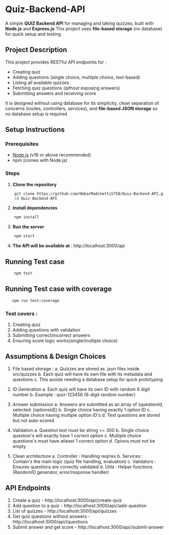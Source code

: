 # Quiz-Backend-API

A simple **QUIZ Backend API** for managing and taking quizzes, built with **Node.js** and **Express.js**
This project uses **file-based storage** (no database) for quick setup and testing

## Project Description

This project provides RESTful API endpoints for :

- Creating quiz
- Adding questions (single choice, multiple choice, text-based)
- Listing all available quizzes
- Fetching quiz questions (qithout exposing answers)
- Submitting answers and receiving score

It is designed without using database for its simplicity, clean separation of concerns (routes, controllers, services), and **file-based JSON storage** so no database setup is required

## Setup Instructions

### Prerequisites

- [Node.js](https://nodejs.org/) (v16 or above recommended)
- npm (comes with Node.js)

### Steps

1. **Clone the repository**

```bash
    git clone https://github.com/OmkarMadchetti5758/Quiz-Backend-API.git
    cd Quiz-Backend-API
```

2. **Install dependencies**

```bash
    npm install
```

3. **Run the server**

```bash
    npm start
```

4. **The API will be available at** : http://localhost:3000/api

## Running Test case

```bash
    npm test
```

## Running Test case with coverage

```bash
   npm run test:coverage
```

### Test covers :

1. Creating quiz
2. Adding questions with validation
3. Submitting correct/incorrect answers
4. Ensuring score logic works(single/multiple choice)

## Assumptions & Design Choices

1. File based storage :
   a. Quizzes are stored as .json files inside src/quizzes
   b. Each quiz will have its own file with its metadata and questions
   c. This avoids needing a database setup for quick prototyping

2. ID Generation
   a. Each quiz will have its own ID with random 6 digit number
   b. Example : quiz-123456 (6-digit random number)

3. Answer submission
   a. Answers are submitted as an array of {questionId, selected: [optionsId]}
   b. Single choice having exactly 1 option ID
   c. Multiple choice having multiple option ID's
   d. Text questions are stored but not auto-scored

4. Validation
   a. Question text must be string <= 300
   b. Single choice question's will exactly have 1 correct option
   c. Multiple choice questions's must have atleast 1 correct option
   d. Opions must not be empty

5. Clean architecture
   a. Controller : Handling req/res
   b. Services : Contain's the main logic (quiz file handling, evaluation)
   c. Validators : Ensures questions are correctly validated
   d. Utils : Helper functions (RandomID generator, error/response handler)

## API Endpoints

1. Create a quiz - http://localhost:3000/api/create-quiz
2. Add question to a quiz - http://localhost:3000/api/<quizId>/add-question
3. List of quizzes - http://localhost:3000/api/quizzes
4. Get quiz questions without answers - http://localhost:3000/api/<quizId>/questions
5. Submit answer and get score - http://localhost:3000/api/<quizId>/submit-answer

```

```
